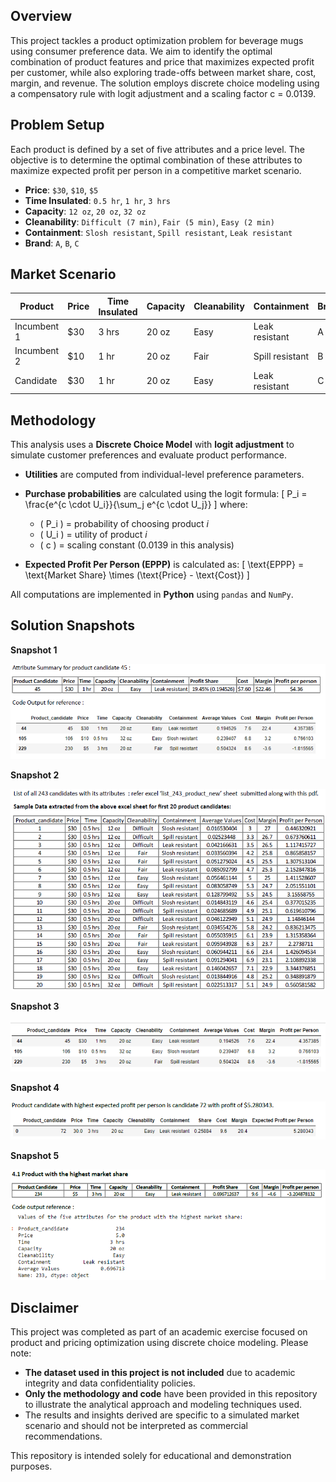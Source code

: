 ## Overview
This project tackles a product optimization problem for beverage mugs using consumer preference data. We aim to identify the optimal combination of product features and price that maximizes expected profit per customer, while also exploring trade-offs between market share, cost, margin, and revenue. The solution employs discrete choice modeling using a compensatory rule with logit adjustment and a scaling factor c = 0.0139.

## Problem Setup
  Each product is defined by a set of five attributes and a price level. 
  The objective is to determine the optimal combination of these attributes to maximize expected profit per person in a competitive market scenario.
- **Price**: `$30`, `$10`, `$5`
- **Time Insulated**: `0.5 hr`, `1 hr`, `3 hrs`
- **Capacity**: `12 oz`, `20 oz`, `32 oz`
- **Cleanability**: `Difficult (7 min)`, `Fair (5 min)`, `Easy (2 min)`
- **Containment**: `Slosh resistant`, `Spill resistant`, `Leak resistant`
- **Brand**: `A`, `B`, `C`

## Market Scenario

| Product      | Price | Time Insulated | Capacity | Cleanability | Containment     | Brand |
|--------------|-------|----------------|----------|--------------|------------------|--------|
| Incumbent 1  | $30   | 3 hrs          | 20 oz    | Easy         | Leak resistant   | A      |
| Incumbent 2  | $10   | 1 hr           | 20 oz    | Fair         | Spill resistant  | B      |
| Candidate    | $30   | 1 hr           | 20 oz    | Easy         | Leak resistant   | C      |

## Methodology

This analysis uses a **Discrete Choice Model** with **logit adjustment** to simulate customer preferences and evaluate product performance.
- **Utilities** are computed from individual-level preference parameters.
- **Purchase probabilities** are calculated using the logit formula:
  \[
  P_i = \frac{e^{c \cdot U_i}}{\sum_j e^{c \cdot U_j}}
  \]
  where:
  - \( P_i \) = probability of choosing product *i*
  - \( U_i \) = utility of product *i*
  - \( c \) = scaling constant (0.0139 in this analysis)

- **Expected Profit Per Person (EPPP)** is calculated as:
  \[
  \text{EPPP} = \text{Market Share} \times (\text{Price} - \text{Cost})
  \]

All computations are implemented in **Python** using `pandas` and `NumPy`.

## Solution Snapshots 
  **Snapshot 1**
  <p aligne='center'>
    <img src='./Screenshot 2025-05-04 155622.png'>
  </p>

  **Snapshot 2**
  <p aligne='center'>
    <img src='./Screenshot 2025-05-04 155720.png'>
  </p>

  **Snapshot 3**
  <p aligne='center'>
    <img src='./Screenshot 2025-05-04 155731.png'>
  </p>

  **Snapshot 4**
  <p aligne='center'>
    <img src='./Screenshot 2025-05-04 155749.png'>
  </p>

   **Snapshot 5**
  <p aligne='center'>
    <img src='./Screenshot 2025-05-04 155806.png'>
  </p>


## Disclaimer
This project was completed as part of an academic exercise focused on product and pricing optimization using discrete choice modeling. Please note:

- **The dataset used in this project is not included** due to academic integrity and data confidentiality policies.
- **Only the methodology and code** have been provided in this repository to illustrate the analytical approach and modeling techniques used.
- The results and insights derived are specific to a simulated market scenario and should not be interpreted as commercial recommendations.

This repository is intended solely for educational and demonstration purposes.

